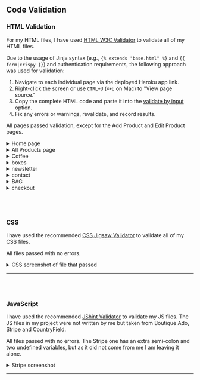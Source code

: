 

## Code Validation

### HTML Validation

For my HTML files, I have used [HTML W3C Validator](https://validator.w3.org) to validate all of my HTML files.

Due to the usage of Jinja syntax (e.g., `{% extends "base.html" %}` and `{{ form|crispy }}`) and authentication requirements, the following approach was used for validation:

1. Navigate to each individual page via the deployed Heroku app link.
2. Right-click the screen or use `CTRL+U` (`⌘+U` on Mac) to "View page source."
3. Copy the complete HTML code and paste it into the [validate by input](https://validator.w3.org/#validate_by_input) option.
4. Fix any errors or warnings, revalidate, and record results.

All pages passed validation, except for the Add Product and Edit Product pages.


<details>

<summary> Home page </summary>

![Home page](https://github.com/NigelFinegan5p/project5/blob/main/xtra_documents/w3c/homepage.png)

</details>


<details>

<summary> All Products page </summary>

![Product page](https://github.com/NigelFinegan5p/project5/blob/main/xtra_documents/w3c/allproducts.png)

</details>


<details>

<summary> Coffee </summary>

![coffee page](https://github.com/NigelFinegan5p/project5/blob/main/xtra_documents/w3c/w3c.coffee.png)

</details>


<details>

<summary> boxes </summary>

![boxes page](https://github.com/NigelFinegan5p/project5/blob/main/xtra_documents/w3c/w3cboxes.png)

</details>


<details>

<summary> newsletter </summary>

![newsletter page](https://github.com/NigelFinegan5p/project5/blob/main/xtra_documents/w3c/w3cnewsletter.png)

</details>


<details>

<summary> contact </summary>

![contact page](https://github.com/NigelFinegan5p/project5/blob/main/xtra_documents/w3c/w3ccontact.png)

</details>


<details>

<summary> BAG </summary>

![bag page](https://github.com/NigelFinegan5p/project5/blob/main/xtra_documents/w3c/w3cbag.png)

</details>


<details>

<summary> checkout </summary>

![checkout page](https://github.com/NigelFinegan5p/project5/blob/main/xtra_documents/w3c/w3c.checkout.png)

</details>



<br>
<br>
<br>


### CSS

I have used the recommended [CSS Jigsaw Validator](https://jigsaw.w3.org/css-validator) to validate all of my CSS files.

All files passed with no errors.

<details>

<summary> CSS screenshot of file that passed </summary>

![Profile css](https://github.com/NigelFinegan5p/project5/blob/main/xtra_documents/w3c/css_validator.png)

</details>

---

<br>
<br>



### JavaScript

I have used the recommended [JShint Validator](https://jshint.com) to validate my JS files.  The JS files in my project were not written by me but taken from Boutique Ado, Stripe and CountryField.

All files passed with no errors.  The Stripe one has an extra semi-colon and two undefined variables, but as it did not come from me I am leaving it alone.

<details>

<summary> Stripe screenshot </summary>

![Stripe JS](/xtra_documents/w3c/jshint.png)


</details>

---

